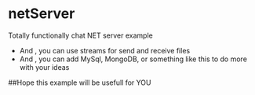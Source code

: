 ﻿# netServer
﻿Totally functionally chat NET server example
- And , you can use streams for send and receive files
- And , you can add MySql, MongoDB, or something like this to do more with your ideas

##Hope this example will be usefull for YOU


